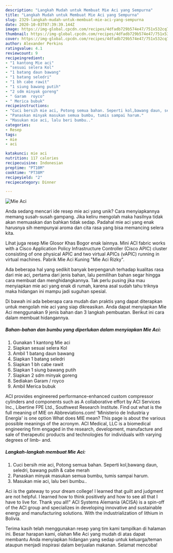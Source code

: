 ```yaml
---
description: "Langkah Mudah untuk Membuat Mie Aci yang Sempurna"
title: "Langkah Mudah untuk Membuat Mie Aci yang Sempurna"
slug: 2329-langkah-mudah-untuk-membuat-mie-aci-yang-sempurna
date: 2020-10-03T07:39:39.144Z
image: https://img-global.cpcdn.com/recipes/4dfadb729b574e47/751x532cq70/mie-aci-foto-resep-utama.jpg
thumbnail: https://img-global.cpcdn.com/recipes/4dfadb729b574e47/751x532cq70/mie-aci-foto-resep-utama.jpg
cover: https://img-global.cpcdn.com/recipes/4dfadb729b574e47/751x532cq70/mie-aci-foto-resep-utama.jpg
author: Alexander Perkins
ratingvalue: 4.1
reviewcount: 9
recipeingredient:
- "1 kantong Mie aci"
- "sesuai selera Kol"
- "1 batang daun bawang"
- "1 batang seledri"
- "1 bh cabe rawit"
- "1 siung bawang putih"
- "2 sdm minyak goreng"
- " Garam  royco"
- " Merica bubuk"
recipeinstructions:
- "Cuci bersih mie aci, Potong semua bahan. Seperti kol,bawang daun, seledri, bawang putih &amp; cabe merah"
- "Panaskan minyak masukan semua bumbu, tumis sampai harum."
- "Masukan mie aci, lalu beri bumbu.."
categories:
- Resep
tags:
- mie
- aci

katakunci: mie aci 
nutrition: 117 calories
recipecuisine: Indonesian
preptime: "PT10M"
cooktime: "PT38M"
recipeyield: "2"
recipecategory: Dinner

---
```



![Mie Aci](https://img-global.cpcdn.com/recipes/4dfadb729b574e47/751x532cq70/mie-aci-foto-resep-utama.jpg)

Anda sedang mencari ide resep mie aci yang unik? Cara menyiapkannya memang susah-susah gampang. Jika keliru mengolah maka hasilnya tidak akan memuaskan dan bahkan tidak sedap. Padahal mie aci yang enak harusnya sih mempunyai aroma dan cita rasa yang bisa memancing selera kita.

Lihat juga resep Mie Glosor Khas Bogor enak lainnya. Mini ACI fabric works with a Cisco Application Policy Infrastructure Controller (Cisco APIC) cluster consisting of one physical APIC and two virtual APICs (vAPIC) running in virtual machines. Pabrik Mie Aci Kuning &#34;Mie Aci Rizky&#34;.

Ada beberapa hal yang sedikit banyak berpengaruh terhadap kualitas rasa dari mie aci, pertama dari jenis bahan, lalu pemilihan bahan segar hingga cara membuat dan menghidangkannya. Tak perlu pusing jika mau menyiapkan mie aci yang enak di rumah, karena asal sudah tahu triknya maka hidangan ini mampu jadi suguhan spesial.


Di bawah ini ada beberapa cara mudah dan praktis yang dapat diterapkan untuk mengolah mie aci yang siap dikreasikan. Anda dapat menyiapkan Mie Aci menggunakan 9 jenis bahan dan 3 langkah pembuatan. Berikut ini cara dalam membuat hidangannya.

<!--inarticleads1-->

##### Bahan-bahan dan bumbu yang diperlukan dalam menyiapkan Mie Aci:

1. Gunakan 1 kantong Mie aci
1. Siapkan sesuai selera Kol
1. Ambil 1 batang daun bawang
1. Siapkan 1 batang seledri
1. Siapkan 1 bh cabe rawit
1. Siapkan 1 siung bawang putih
1. Siapkan 2 sdm minyak goreng
1. Sediakan  Garam / royco
1. Ambil  Merica bubuk


ACI provides engineered performance-enhanced custom compressor cylinders and components such as A collaborative effort by ACI Services Inc., Libertine FPE Ltd., Southwest Research Institute. Find out what is the full meaning of MIE on Abbreviations.com! &#39;Ministerio de Industria y Energía&#39; is one option What does MIE mean? This page is about the various possible meanings of the acronym. ACI Medical, LLC is a biomedical engineering firm engaged in the research, development, manufacture and sale of therapeutic products and technologies for individuals with varying degrees of limb- and. 

<!--inarticleads2-->

##### Langkah-langkah membuat Mie Aci:

1. Cuci bersih mie aci, Potong semua bahan. Seperti kol,bawang daun, seledri, bawang putih &amp; cabe merah
1. Panaskan minyak masukan semua bumbu, tumis sampai harum.
1. Masukan mie aci, lalu beri bumbu..


Aci is the gateway to your dream college! I learned that guilt and judgment are not helpful. I learned how to think positively and how to see all that I have to live for. Thank you all!&#34; ACI Systems Alemania (ACISA) is a spin-off of the ACI group and specializes in developing innovative and sustainable energy and manufacturing solutions. With the industrialization of lithium in Bolivia. 

Terima kasih telah menggunakan resep yang tim kami tampilkan di halaman ini. Besar harapan kami, olahan Mie Aci yang mudah di atas dapat membantu Anda menyiapkan hidangan yang sedap untuk keluarga/teman ataupun menjadi inspirasi dalam berjualan makanan. Selamat mencoba!
